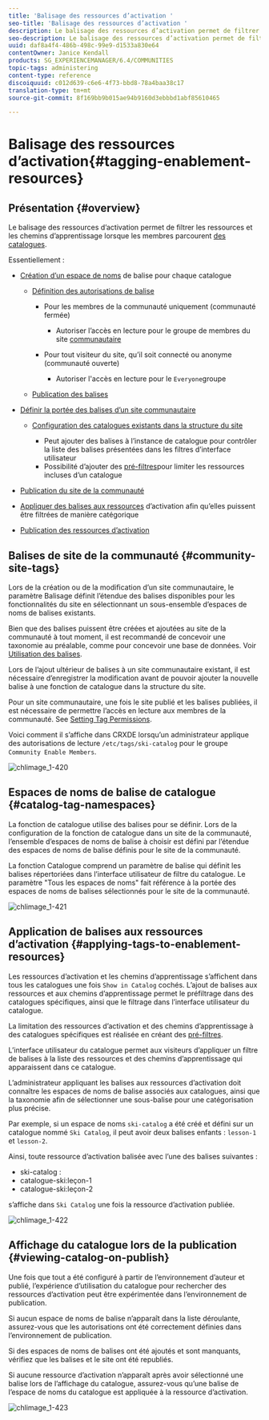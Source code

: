 ```yaml
---
title: 'Balisage des ressources d’activation '
seo-title: 'Balisage des ressources d’activation '
description: Le balisage des ressources d’activation permet de filtrer les ressources et les chemins d’apprentissage lorsque les membres parcourent les catalogues.
seo-description: Le balisage des ressources d’activation permet de filtrer les ressources et les chemins d’apprentissage lorsque les membres parcourent les catalogues.
uuid: daf8a4f4-486b-498c-99e9-d1533a830e64
contentOwner: Janice Kendall
products: SG_EXPERIENCEMANAGER/6.4/COMMUNITIES
topic-tags: administering
content-type: reference
discoiquuid: c012d639-c6e6-4f73-bbd8-78a4baa38c17
translation-type: tm+mt
source-git-commit: 8f169bb9b015ae94b9160d3ebbbd1abf85610465

---
```



# Balisage des ressources d’activation{#tagging-enablement-resources} 

## Présentation {#overview}

Le balisage des ressources d’activation permet de filtrer les ressources et les chemins d’apprentissage lorsque les membres parcourent [des catalogues](functions.md#catalog-function).

Essentiellement :

* [Création d’un espace de noms](../../help/sites-administering/tags.md#creating-a-namespace) de balise pour chaque catalogue

   * [Définition des autorisations de balise](../../help/sites-administering/tags.md#setting-tag-permissions)

      * Pour les membres de la communauté uniquement (communauté fermée)

         * Autoriser l’accès en lecture pour le groupe de membres du site [communautaire](users.md#publish-group-roles)
      * Pour tout visiteur du site, qu’il soit connecté ou anonyme (communauté ouverte)

         * Autoriser l&#39;accès en lecture pour le `Everyone`groupe
   * [Publication des balises](../../help/sites-administering/tags.md#publishing-tags)



* [Définir la portée des balises d’un site communautaire](sites-console.md#tagging)

   * [Configuration des catalogues existants dans la structure du site](functions.md#catalog-function)

      * Peut ajouter des balises à l’instance de catalogue pour contrôler la liste des balises présentées dans les filtres d’interface utilisateur
      * Possibilité d’ajouter des [pré-filtres](catalog-developer-essentials.md#pre-filters)pour limiter les ressources incluses d’un catalogue

* [Publication du site de la communauté](sites-console.md#publishing-the-site)
* [Appliquer des balises aux ressources](resources.md#create-a-resource) d’activation afin qu’elles puissent être filtrées de manière catégorique
* [Publication des ressources d’activation](resources.md#publish)

## Balises de site de la communauté {#community-site-tags}

Lors de la création ou de la modification d’un site communautaire, le paramètre [](sites-console.md#tagging) Balisage définit l’étendue des balises disponibles pour les fonctionnalités du site en sélectionnant un sous-ensemble d’espaces de noms de balises existants.

Bien que des balises puissent être créées et ajoutées au site de la communauté à tout moment, il est recommandé de concevoir une taxonomie au préalable, comme pour concevoir une base de données. Voir [Utilisation des balises](../../help/sites-authoring/tags.md).

Lors de l’ajout ultérieur de balises à un site communautaire existant, il est nécessaire d’enregistrer la modification avant de pouvoir ajouter la nouvelle balise à une fonction de catalogue dans la structure du site.

Pour un site communautaire, une fois le site publié et les balises publiées, il est nécessaire de permettre l’accès en lecture aux membres de la communauté. See [Setting Tag Permissions](../../help/sites-administering/tags.md#setting-tag-permissions).

Voici comment il s’affiche dans CRXDE lorsqu’un administrateur applique des autorisations de lecture `/etc/tags/ski-catalog` pour le groupe `Community Enable Members`.

![chlimage_1-420](assets/chlimage_1-420.png)

## Espaces de noms de balise de catalogue {#catalog-tag-namespaces}

La fonction de catalogue utilise des balises pour se définir. Lors de la configuration de la fonction de catalogue dans un site de la communauté, l’ensemble d’espaces de noms de balise à choisir est défini par l’étendue des espaces de noms de balise définis pour le site de la communauté.

La fonction Catalogue comprend un paramètre de balise qui définit les balises répertoriées dans l’interface utilisateur de filtre du catalogue. Le paramètre &quot;Tous les espaces de noms&quot; fait référence à la portée des espaces de noms de balises sélectionnés pour le site de la communauté.

![chlimage_1-421](assets/chlimage_1-421.png)

## Application de balises aux ressources d’activation {#applying-tags-to-enablement-resources}

Les ressources d’activation et les chemins d’apprentissage s’affichent dans tous les catalogues une fois `Show in Catalog` cochés. L’ajout de balises aux ressources et aux chemins d’apprentissage permet le préfiltrage dans des catalogues spécifiques, ainsi que le filtrage dans l’interface utilisateur du catalogue.

La limitation des ressources d’activation et des chemins d’apprentissage à des catalogues spécifiques est réalisée en créant des [pré-filtres](catalog-developer-essentials.md#pre-filters).

L’interface utilisateur du catalogue permet aux visiteurs d’appliquer un filtre de balises à la liste des ressources et des chemins d’apprentissage qui apparaissent dans ce catalogue.

L’administrateur appliquant les balises aux ressources d’activation doit connaître les espaces de noms de balise associés aux catalogues, ainsi que la taxonomie afin de sélectionner une sous-balise pour une catégorisation plus précise.

Par exemple, si un espace de noms `ski-catalog` a été créé et défini sur un catalogue nommé `Ski Catalog`, il peut avoir deux balises enfants : `lesson-1` et `lesson-2`.

Ainsi, toute ressource d’activation balisée avec l’une des balises suivantes :

* ski-catalog :
* catalogue-ski:leçon-1
* catalogue-ski:leçon-2

s’affiche dans `Ski Catalog` une fois la ressource d’activation publiée.

![chlimage_1-422](assets/chlimage_1-422.png)

## Affichage du catalogue lors de la publication {#viewing-catalog-on-publish}

Une fois que tout a été configuré à partir de l’environnement d’auteur et publié, l’expérience d’utilisation du catalogue pour rechercher des ressources d’activation peut être expérimentée dans l’environnement de publication.

Si aucun espace de noms de balise n’apparaît dans la liste déroulante, assurez-vous que les autorisations ont été correctement définies dans l’environnement de publication.

Si des espaces de noms de balises ont été ajoutés et sont manquants, vérifiez que les balises et le site ont été republiés.

Si aucune ressource d’activation n’apparaît après avoir sélectionné une balise lors de l’affichage du catalogue, assurez-vous qu’une balise de l’espace de noms du catalogue est appliquée à la ressource d’activation.

![chlimage_1-423](assets/chlimage_1-423.png)

